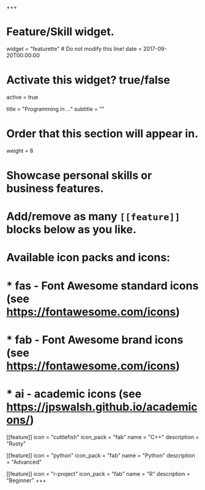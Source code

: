 +++
# Feature/Skill widget.
widget = "featurette"  # Do not modify this line!
date = 2017-09-20T00:00:00

# Activate this widget? true/false
active = true

title = "Programming in ..."
subtitle = ""

# Order that this section will appear in.
weight = 8

# Showcase personal skills or business features.
# 
# Add/remove as many `[[feature]]` blocks below as you like.
# 
# Available icon packs and icons:
# * fas - Font Awesome standard icons (see https://fontawesome.com/icons)
# * fab - Font Awesome brand icons (see https://fontawesome.com/icons)
# * ai - academic icons (see https://jpswalsh.github.io/academicons/)

[[feature]]
  icon = "cuttlefish"
  icon_pack = "fab"
  name = "C++"
  description = "Rusty"
  
[[feature]]
  icon = "python"
  icon_pack = "fab"
  name = "Python"
  description = "Advanced"

[[feature]]
  icon = "r-project"
  icon_pack = "fab"
  name = "R"
  description = "Beginner"
+++
